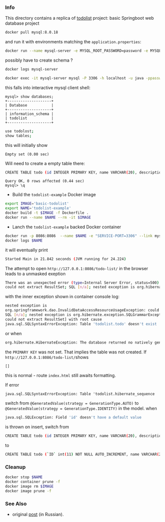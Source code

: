 ### Info

This directory contains a replica of [todolist](https://github.com/skkovalenko/ToDoList)
project: basic Springboot web database project

```sh
docker pull mysql:8.0.18
```
and run it with environments matching the `application.properties`:
```sh
docker run --name mysql-server -e MYSQL_ROOT_PASSWORD=password -e MYSQL_USER=java -e MYSQL_DATABASE=todolist -e MYSQL_PASSWORD=password -d mysql:8.0.18
```
possibly have to create schema ?

```sh
docker logs mysql-server
```
```sh
docker exec -it mysql-server mysql -P 3306 -h localhost -u java -ppassword
```
this falls into interactive mysql client shell:
```
mysql> show databases;
+--------------------+
| Database           |
+--------------------+
| information_schema |
| todolist           |
+--------------------+
```
```sh
use todolost;
show tables;
```
this will initially show
```
Empty set (0.00 sec)
```
Will need to create a empty table there:
```sh
CREATE TABLE todo (id INTEGER PRIMARY KEY, name VARCHAR(20), description VARCHAR(20), date DATE); 
```
```
Query OK, 0 rows affected (0.44 sec)
mysql> \q
```
* Build the `todolist-example` Docker image
```sh
export IMAGE='basic-todolist'
export NAME='todolist-example'
docker build -t $IMAGE -f Dockerfile .
docker run --name $NAME --rm -it $IMAGE
```
* Lanch the `todolist-example` backed Docker container
```sh
docker run -p 8086:8086  --name $NAME -e "SERVICE-PORT=3306" --link mysql-server -d $IMAGE
docker logs $NAME
```
it will eventually print
```sh
Started Main in 21.842 seconds (JVM running for 24.224)
```

The attempt to open `http://127.0.0.1:8086/todo-list/` in the browser leads to a unmasked exeption
```sh
There was an unexpected error (type=Internal Server Error, status=500).
could not extract ResultSet; SQL [n/a]; nested exception is org.hibernate.exception.SQLGrammarException: could not extract ResultSet
```

with the inner exception shown in container console log:
```sh
nested exception is
org.springframework.dao.InvalidDataAccessResourceUsageException: could not extract ResultSet; 
SQL [n/a]; nested exception is org.hibernate.exception.SQLGrammarException: 
could not extract ResultSet] with root cause
java.sql.SQLSyntaxErrorException: Table 'todolist.todo' doesn't exist
```

or when
```sh
org.hibernate.HibernateException: The database returned no natively generated identity value
```
the `PRIMARY KEY` was not set.
That implies the table was not created.
If `http://127.0.0.1:8086/todo-list/`shows
```sh
[]
```
this is normal - route `index.html` still awaits formatting.

If error [](https://stackoverflow.com/questions/49813666/table-dbname-hibernate-sequence-doesnt-exist)
```
java.sql.SQLSyntaxErrorException: Table 'todolist.hibernate_sequence
```
switch from
`@GeneratedValue(strategy = GenerationType.AUTO)` to	`@GeneratedValue(strategy = GenerationType.IDENTITY)`
in the model.
when
```sh
java.sql.SQLException: Field 'id' doesn't have a default value
```
is thrown on insert, switch from 
```sh
CREATE TABLE todo (id INTEGER PRIMARY KEY, name VARCHAR(20), description VARCHAR(20), date DATE); 
```
to
```sh
CREATE TABLE todo (`ID` int(11) NOT NULL AUTO_INCREMENT, name VARCHAR(20), description VARCHAR(20), date DATE, PRIMARY KEY (`ID`)); 
```

### Cleanup
```sh
docker stop $NAME
docker container prune -f
docker image rm $IMAGE
docker image prune -f
```
### See Also
  * original [post](https://habr.com/ru/post/496386/) (in Russian). 
